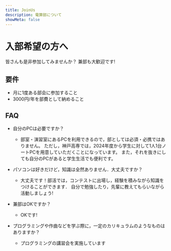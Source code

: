 ```yaml
---
title: JoinUs
description: 電算部について
showMeta: false
---
```


# 入部希望の方へ

皆さんも是非参加してみませんか？
兼部も大歓迎です!

## 要件

- 月に1度ある部会に参加すること
- 3000円/年を部費として納めること

## FAQ

- 自分のPCは必要ですか？
  - 部室・演習室にあるPCを利用できるので，部としては必須・必携ではありません。
    ただし，神戸高専では，2024年度から学生に対して1人1台ノートPCを用意していただくことになっています。
    また，それを抜きにしても自分のPCがあると学生生活でも便利です。

- パソコンは好きだけど，知識は全然ありません．大丈夫ですか？
  - 大丈夫です！部活では，コンテストに出場し，経験を積みながら知識をつけることができます．
    自分で勉強したり，先輩に教えてもらいながら活動しましょう!

- 兼部はOKですか？
  - OKです!

- プログラミングや作曲などを学ぶ際に，一定のカリキュラムのようなものはありますか？
  - プログラミングの講習会を実施しています
